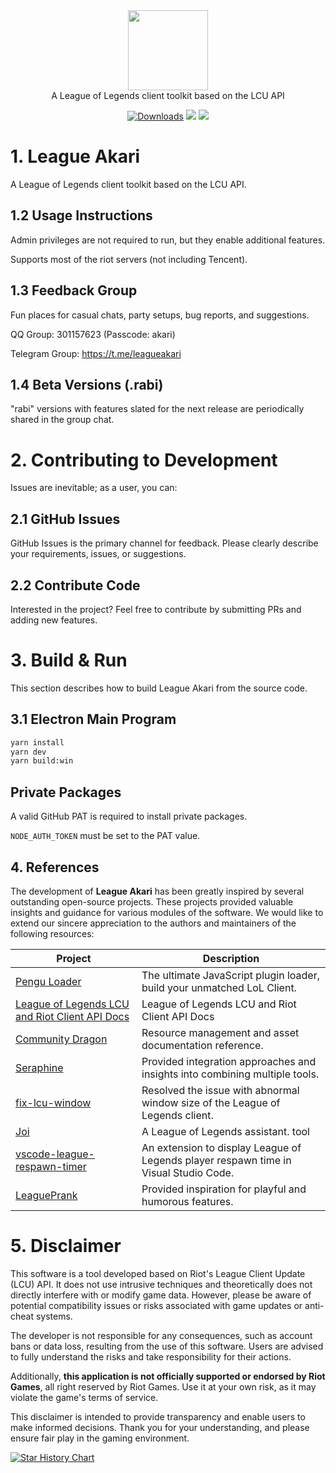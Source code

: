 <div align="center">
  <div>
    <img
    src="https://github.com/Hanxven/LeagueAkari/raw/HEAD/pictures/logo.png"
    width="128"
    height="128"
    />
  </div>
  A League of Legends client toolkit based on the LCU API
</div>

<p align="center">
    <a href="https://github.com/Hanxven/LeagueAkari/releases"><img src="https://img.shields.io/github/release/Hanxven/LeagueAkari.svg?style=flat-square&maxAge=600" alt="Downloads"></a>
    <a href="https://github.com/Hanxven/LeagueAkari/releases">
    <img src="https://img.shields.io/github/downloads/Hanxven/LeagueAkari/total?style=flat&label=Downloads"></a>
    <a href="https://github.com/Hanxven/LeagueAkari/stargazers">
    <img src="https://img.shields.io/github/stars/Hanxven/LeagueAkari?style=flat&label=Stars">
  </a>
</p>

# 1. League Akari

A League of Legends client toolkit based on the LCU API.

## 1.2 Usage Instructions

Admin privileges are not required to run, but they enable additional features.

Supports most of the riot servers (not including Tencent).

## 1.3 Feedback Group

Fun places for casual chats, party setups, bug reports, and suggestions.

QQ Group: 301157623 (Passcode: akari)

Telegram Group: https://t.me/leagueakari

## 1.4 Beta Versions (.rabi)

"rabi" versions with features slated for the next release are periodically shared in the group chat.

# 2. Contributing to Development

Issues are inevitable; as a user, you can:

## 2.1 GitHub Issues

GitHub Issues is the primary channel for feedback. Please clearly describe your requirements, issues, or suggestions.

## 2.2 Contribute Code

Interested in the project? Feel free to contribute by submitting PRs and adding new features.

# 3. Build & Run

This section describes how to build League Akari from the source code.

## 3.1 Electron Main Program

```bash
yarn install
yarn dev
yarn build:win
```

## Private Packages

A valid GitHub PAT is required to install private packages.

`NODE_AUTH_TOKEN` must be set to the PAT value.

## 4. References

The development of **League Akari** has been greatly inspired by several outstanding open-source projects. These projects provided valuable insights and guidance for various modules of the software. We would like to extend our sincere appreciation to the authors and maintainers of the following resources:

| Project                                                                                            | Description                                                                          |
| -------------------------------------------------------------------------------------------------- | ------------------------------------------------------------------------------------ |
| [Pengu Loader](https://github.com/PenguLoader/PenguLoader)                                         | The ultimate JavaScript plugin loader, build your unmatched LoL Client.              |
| [League of Legends LCU and Riot Client API Docs](https://github.com/KebsCS/lcu-and-riotclient-api) | League of Legends LCU and Riot Client API Docs                                       |
| [Community Dragon](https://www.communitydragon.org/documentation/assets)                           | Resource management and asset documentation reference.                               |
| [Seraphine](https://github.com/Zzaphkiel/Seraphine)                                                | Provided integration approaches and insights into combining multiple tools.          |
| [fix-lcu-window](https://github.com/LeagueTavern/fix-lcu-window)                                   | Resolved the issue with abnormal window size of the League of Legends client.        |
| [Joi](https://github.com/watchingfun/Joi)                                                          | A League of Legends assistant. tool                                                  |
| [vscode-league-respawn-timer](https://github.com/Coooookies/vscode-league-respawn-timer)           | An extension to display League of Legends player respawn time in Visual Studio Code. |
| [LeaguePrank](https://github.com/LeagueTavern/LeaguePrank)                                         | Provided inspiration for playful and humorous features.                              |

# 5. Disclaimer

This software is a tool developed based on Riot's League Client Update (LCU) API. It does not use intrusive techniques and theoretically does not directly interfere with or modify game data. However, please be aware of potential compatibility issues or risks associated with game updates or anti-cheat systems.

The developer is not responsible for any consequences, such as account bans or data loss, resulting from the use of this software. Users are advised to fully understand the risks and take responsibility for their actions.

Additionally, **this application is not officially supported or endorsed by Riot Games**, all right reserved by Riot Games. Use it at your own risk, as it may violate the game's terms of service.

This disclaimer is intended to provide transparency and enable users to make informed decisions. Thank you for your understanding, and please ensure fair play in the gaming environment.

[![Star History Chart](https://api.star-history.com/svg?repos=Hanxven/LeagueAkari&type=Date)](https://star-history.com/#Hanxven/LeagueAkari&Date)
